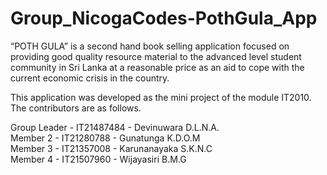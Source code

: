 # Group_NicogaCodes-PothGula_App
“POTH GULA” is a second hand book selling application focused on providing good quality resource material to the advanced level student community in Sri Lanka at a reasonable price as an aid to cope with the current economic crisis in the country.

This application was developed as the mini project of the module IT2010. The contributors are as follows.

Group Leader - IT21487484 - Devinuwara D.L.N.A.  
Member 2     - IT21280788 - Gunatunga K.D.O.M  
Member 3     - IT21357008 - Karunanayaka S.K.N.C  
Member 4     - IT21507960 - Wijayasiri B.M.G
